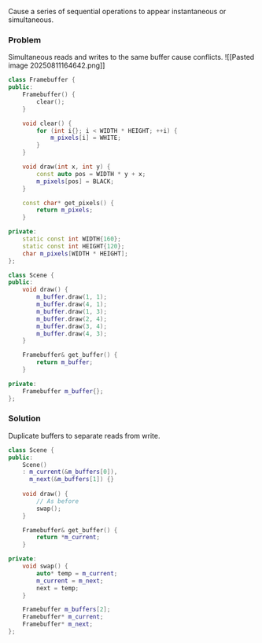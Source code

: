 Cause a series of sequential operations to appear instantaneous or
simultaneous.

### Problem
Simultaneous reads and writes to the same buffer cause conflicts.
![[Pasted image 20250811164642.png]]
```cpp
class Framebuffer {
public:
	Framebuffer() {
		clear();
	}

	void clear() {
		for (int i{}; i < WIDTH * HEIGHT; ++i) {
			m_pixels[i] = WHITE;
		}
	}

	void draw(int x, int y) {
		const auto pos = WIDTH * y + x;
		m_pixels[pos] = BLACK;
	}

	const char* get_pixels() {
		return m_pixels;
	}

private:
	static const int WIDTH{160};
	static const int HEIGHT{120};
	char m_pixels[WIDTH * HEIGHT];
};
```

```cpp
class Scene {
public:
	void draw() {
		m_buffer.draw(1, 1);
		m_buffer.draw(4, 1);
		m_buffer.draw(1, 3);
		m_buffer.draw(2, 4);
		m_buffer.draw(3, 4);
		m_buffer.draw(4, 3);
	}

	Framebuffer& get_buffer() {
		return m_buffer;
	}

private:
	Framebuffer m_buffer{};
};
```
### Solution
Duplicate buffers to separate reads from write.

```cpp
class Scene {
public:
	Scene()
	: m_current(&m_buffers[0]),
	  m_next(&m_buffers[1]) {}
	  
	void draw() {
		// As before
		swap();
	}

	Framebuffer& get_buffer() {
		return *m_current;
	}

private:
	void swap() {
		auto* temp = m_current;
		m_current = m_next;
		next = temp;
	}

	Framebuffer m_buffers[2];
	Framebuffer* m_current;
	Framebuffer* m_next;
};
```


